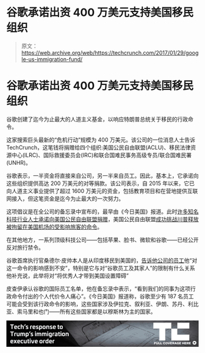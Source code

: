 # 谷歌承诺出资 400 万美元支持美国移民组织

> 原文：<https://web.archive.org/web/https://techcrunch.com/2017/01/29/google-us-immigration-fund/>

# 谷歌承诺出资 400 万美元支持美国移民组织

谷歌创建了迄今为止最大的人道主义基金，以响应特朗普总统关于移民的行政命令。

这家搜索巨头最新的“危机行动”规模为 400 万美元。该公司的一位消息人士告诉 TechCrunch，这笔钱将捐赠给四个组织:美国公民自由联盟(ACLU)、移民法律资源中心(ILRC)、国际救援委员会(IRC)和联合国难民事务高级专员/联合国难民署(UNHR)。

谷歌表示，一半资金将直接来自公司，另一半来自员工。因此，基本上，它承诺向这些组织提供高达 200 万美元的对等捐款。该公司表示，自 2015 年以来，它已向人道主义事业提供了超过 1600 万美元的资金，包括教育项目和在营地提供互联网接入，但这笔资金是迄今为止最大的一次努力。

这项倡议是在全公司的备忘录中宣布的，最早由《今日美国》报道。此时[许多知名科技行业人士承诺向美国公民自由联盟捐赠](https://web.archive.org/web/20230320220333/https://techcrunch.com/2017/01/29/some-tech-executives-are-matching-aclu-donations-amid-immigration-ban-protests/)，美国公民自由联盟[成功挑战川普释放被拘留在美国机场的受影响旅客的命令](https://web.archive.org/web/20230320220333/https://www.yahoo.com/news/aclu-wins-legal-challenge-against-immigration-ban-hope-trump-enjoys-losing-024846291.html)。

在其他地方，一系列顶级科技公司——包括苹果、脸书、微软和谷歌——已经公开反对旅行禁令。

谷歌首席执行官桑德尔·皮帅本人是从印度移民到美国的，[告诉他公司的员工](https://web.archive.org/web/20230320220333/https://techcrunch.com/2017/01/28/google-ceo-sundar-pichai-fears-impact-of-trump-immigration-order-recalls-staff/)他“对这一命令的影响感到不安”，特别是它与对“谷歌员工及其家人”的限制有什么关系他补充说，此举将对“将优秀人才带到美国设置障碍”

皮查伊承认谷歌的国际员工名单，他在备忘录中表示，“看到我们的同事为这项行政命令付出的个人代价令人痛心”。《今日美国》报道称，谷歌至少有 187 名员工可能会受到该行政命令的影响，这些国家涉及伊拉克、叙利亚、伊朗、苏丹、利比亚、索马里和也门——所有这些国家都是以穆斯林为主的国家。

[![](img/65cc0274492e348158ed250c9d76d55b.png)](https://web.archive.org/web/20230320220333/https://techcrunch.com/tag/immigration-ban/)